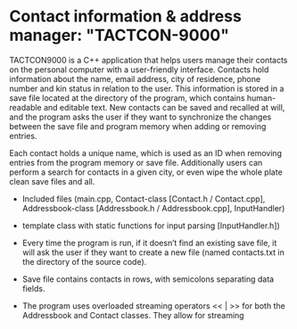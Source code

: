 # Contact information & address manager: "TACTCON-9000"

TACTCON9000 is a C++ application that helps users manage their contacts on the personal computer
with a user-friendly interface. Contacts hold information about the name,
email address, city of residence, phone number and kin status in relation to
the user. This information is stored in a save file located at the directory of the
program, which contains human-readable and editable text. New contacts can
be saved and recalled at will, and the program asks the user if they want to
synchronize the changes between the save file and program memory when
adding or removing entries.

Each contact holds a unique name, which is used as an ID when removing
entries from the program memory or save file. Additionally users can perform
a search for contacts in a given city, or even wipe the whole plate clean save
files and all.

- Included files (main.cpp, Contact-class [Contact.h / Contact.cpp], Addressbook-class [Addressbook.h / Addressbook.cpp], InputHandler)

- template class with static functions for input parsing [InputHandler.h])

- Every time the program is run, if it doesn’t find an existing save file, it will ask the user if they want to create a new file (named contacts.txt in the
  directory of the source code).
  
- Save file contains contacts in rows, with semicolons separating data fields.

- The program uses overloaded streaming operators << | >> for both the Addressbook and Contact classes. They allow for streaming
